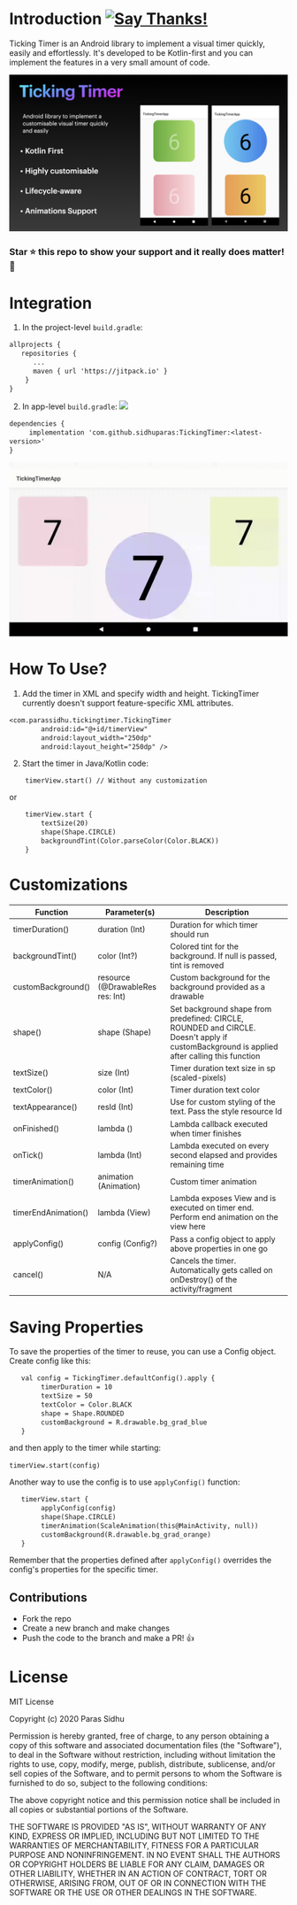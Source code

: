 # Introduction [![Say Thanks!](https://img.shields.io/badge/Say%20Thanks-!-1EAEDB.svg)](https://saythanks.io/to/sidhuparas1234%40gmail.com)

Ticking Timer is an Android library to implement a visual timer quickly, easily and effortlessly. It's developed to be Kotlin-first and you can implement the features in a very small amount of code.

<img src="screenshots/poster.jpeg"/>

### **Star :star:  this repo to show your support and it really does matter!** :clap:

# Integration

1. In the project-level `build.gradle`:

```
allprojects {
   repositories {
      ...
      maven { url 'https://jitpack.io' }
    }
}
```

2. In app-level `build.gradle`: [![](https://jitpack.io/v/sidhuparas/TickingTimer.svg)](https://jitpack.io/#sidhuparas/TickingTimer)

```
dependencies {
     implementation 'com.github.sidhuparas:TickingTimer:<latest-version>'
}
```

<img src="screenshots/TickingTimer.gif"/>

# How To Use?

1. Add the timer in XML and specify width and height. TickingTimer currently doesn't support feature-specific XML attributes.

```
<com.parassidhu.tickingtimer.TickingTimer
        android:id="@+id/timerView"
        android:layout_width="250dp"
        android:layout_height="250dp" />
```

2. Start the timer in Java/Kotlin code:

```
    timerView.start() // Without any customization
```
or
```
    timerView.start {
        textSize(20)
        shape(Shape.CIRCLE)
        backgroundTint(Color.parseColor(Color.BLACK))
    }
```
# Customizations

| Function | Parameter(s) | Description |
| ------ | ------- |------ |
| timerDuration() | duration (Int) | Duration for which timer should run
| backgroundTint() | color (Int?) | Colored tint for the background. If null is passed, tint is removed
| customBackground() | resource (@DrawableRes res: Int)  | Custom background for the background provided as a drawable
| shape() | shape (Shape) | Set background shape from predefined: CIRCLE, ROUNDED and CIRCLE. Doesn't apply if customBackground is applied after calling this function
| textSize() | size (Int) | Timer duration text size in sp (scaled-pixels)
| textColor() | color (Int) | Timer duration text color
| textAppearance() | resId (Int) | Use for custom styling of the text. Pass the style resource Id
| onFinished() | lambda () | Lambda callback executed when timer finishes
| onTick() | lambda (Int) | Lambda executed on every second elapsed and provides remaining time
| timerAnimation() | animation (Animation) | Custom timer animation
| timerEndAnimation() | lambda (View) | Lambda exposes View and is executed on timer end. Perform end animation on the view here
| applyConfig() | config (Config?) | Pass a config object to apply above properties in one go|
| cancel() | N/A | Cancels the timer. Automatically gets called on onDestroy() of the activity/fragment

# Saving Properties

To save the properties of the timer to reuse, you can use a Config object. Create config like this:

```
   val config = TickingTimer.defaultConfig().apply {
        timerDuration = 10
        textSize = 50
        textColor = Color.BLACK
        shape = Shape.ROUNDED
        customBackground = R.drawable.bg_grad_blue
   }
```

and then apply to the timer while starting:

`timerView.start(config)`

Another way to use the config is to use `applyConfig()` function:

```
   timerView.start {
        applyConfig(config)
        shape(Shape.CIRCLE)
        timerAnimation(ScaleAnimation(this@MainActivity, null))
        customBackground(R.drawable.bg_grad_orange)
   }
```

Remember that the properties defined after `applyConfig()` overrides the config's properties for the specific timer.

## Contributions

- Fork the repo
- Create a new branch and make changes
- Push the code to the branch and make a PR! :thumbsup:

# License

MIT License

Copyright (c) 2020 Paras Sidhu

Permission is hereby granted, free of charge, to any person obtaining a copy
of this software and associated documentation files (the "Software"), to deal
in the Software without restriction, including without limitation the rights
to use, copy, modify, merge, publish, distribute, sublicense, and/or sell
copies of the Software, and to permit persons to whom the Software is
furnished to do so, subject to the following conditions:

The above copyright notice and this permission notice shall be included in all
copies or substantial portions of the Software.

THE SOFTWARE IS PROVIDED "AS IS", WITHOUT WARRANTY OF ANY KIND, EXPRESS OR
IMPLIED, INCLUDING BUT NOT LIMITED TO THE WARRANTIES OF MERCHANTABILITY,
FITNESS FOR A PARTICULAR PURPOSE AND NONINFRINGEMENT. IN NO EVENT SHALL THE
AUTHORS OR COPYRIGHT HOLDERS BE LIABLE FOR ANY CLAIM, DAMAGES OR OTHER
LIABILITY, WHETHER IN AN ACTION OF CONTRACT, TORT OR OTHERWISE, ARISING FROM,
OUT OF OR IN CONNECTION WITH THE SOFTWARE OR THE USE OR OTHER DEALINGS IN THE
SOFTWARE.

